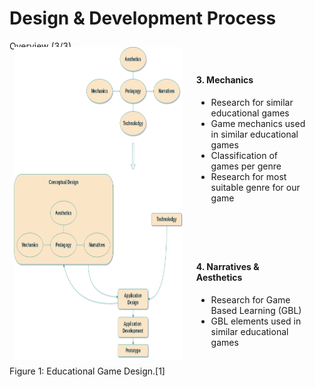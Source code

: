 # Design & Development Process

<p class='slide-subtitle'>Overview (3/3)</p>

<div class='section-wrapper'>
  <div class='img-caption-wrapper'>
    <div class='image-wrapper grey-shadow bg-white-smoke rounded-md'>
      <img src='../../assets/images/design/design_flow.png'/>
    </div>
    <span>Figure 1: Educational Game Design.<Link class='ref-link' to=''>[1]</Link></span>
  </div>
  <div class='text-wrapper'>
    <div class='card grey-shadow rounded-md fade-out-vclick' v-after='+1'>
      <h4>3. Mechanics</h4>
      <ul class=''>
        <li>Research for similar educational games</li>
        <li>Game mechanics used in similar educational games</li>
        <li>Classification of games per genre</li>
        <li>Research for most suitable genre for our game</li>
      </ul>
    </div>
    <div class='card grey-shadow rounded-md fade-out-vclick' v-click='+1'>
      <h4>4. Narratives & Aesthetics</h4>
      <ul class=''>
        <li>Research for Game Based Learning (GBL)</li>
        <li>GBL elements used in similar educational games</li>
      </ul>
    </div>
  </div>
</div>

<style>
  .section-wrapper {
    margin-top: -2em;
    display: flex;
    flex-direction: row;
    justify-content: space-evenly;
  }

  .text-wrapper {
    display: flex;
    flex-direction: column;
    justify-content: space-evenly;
  }

  .text-wrapper .card {
    margin: 1em;
    padding: 1em;
  }

  .image-wrapper img {
    height: 500px;
    padding: 0.5em;
  }
</style>
